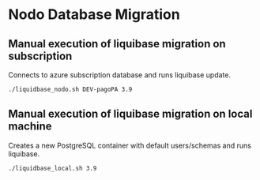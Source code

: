 # Nodo Database Migration

## Manual execution of liquibase migration on subscription

Connects to azure subscription database and runs liquibase update.

```sh
./liquidbase_nodo.sh DEV-pagoPA 3.9
```

## Manual execution of liquibase migration on local machine

Creates a new PostgreSQL container with default users/schemas and runs liquibase.

```sh
./liquidbase_local.sh 3.9
```
